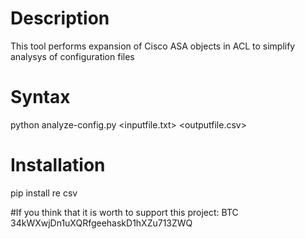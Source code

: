 # Description
This tool performs expansion of Cisco ASA objects in ACL to simplify analysys of configuration files

# Syntax 
python analyze-config.py <inputfile.txt> <outputfile.csv>

# Installation 
pip install re csv

#If you think that it is worth to support this project: BTC 34kWXwjDn1uXQRfgeehaskD1hXZu713ZWQ
